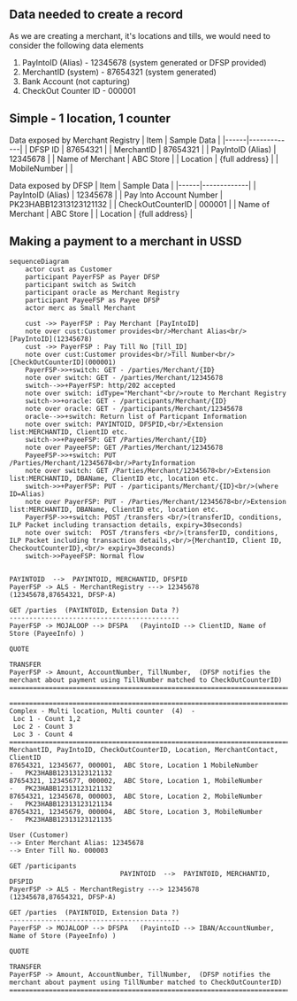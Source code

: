 
## Data needed to create a record  

As we are creating a merchant, it's locations and tills, we would need to consider the following data elements

1. PayIntoID (Alias) - 12345678 (system generated or DFSP provided)
1. MerchantID (system) - 87654321 (system generated)
1. Bank Account (not capturing)
1. CheckOut Counter ID - 000001

## Simple - 1 location, 1 counter  

Data exposed by Merchant Registry
| Item | Sample Data |
|------|-------------|
| DFSP ID | 87654321 |
| MerchantID | 87654321 |
| PayIntoID (Alias) | 12345678 |
| Name of Merchant | ABC Store |
| Location | {full address} |
| MobileNumber | |

Data exposed by DFSP
| Item | Sample Data |
|------|-------------|
| PayIntoID (Alias) | 12345678 |
| Pay Into Account Number | PK23HABB12313123121132 |
| CheckOutCounterID | 000001 |
| Name of Merchant | ABC Store |
| Location | {full address} |

## Making a payment to a merchant in USSD

```mermaid
sequenceDiagram
    actor cust as Customer
    participant PayerFSP as Payer DFSP
    participant switch as Switch
    participant oracle as Merchant Registry
    participant PayeeFSP as Payee DFSP
    actor merc as Small Merchant

    cust ->> PayerFSP : Pay Merchant [PayIntoID]
    note over cust:Customer provides<br/>Merchant Alias<br/>[PayIntoID](12345678)
    cust ->> PayerFSP : Pay Till No [Till_ID]
    note over cust:Customer provides<br/>Till Number<br/>[CheckOutCounterID](000001)
    PayerFSP->>+switch: GET - /parties/Merchant/{ID}
    note over switch: GET - /parties/Merchant/12345678
    switch-->>+PayerFSP: http/202 accepted
    note over switch: idType="Merchant"<br/>route to Merchant Registry
    switch->>+oracle: GET - /participants/Merchant/{ID}
    note over oracle: GET - /participants/Merchant/12345678
    oracle-->>+switch: Return list of Particpant Information
    note over switch: PAYINTOID, DFSPID,<br/>Extension list:MERCHANTID, ClientID etc.
    switch->>+PayeeFSP: GET /Parties/Merchant/{ID}
    note over PayeeFSP: GET /Parties/Merchant/12345678
    PayeeFSP->>+switch: PUT /Parties/Merchant/12345678<br/>PartyInformation
    note over switch: GET /Parties/Merchant/12345678<br/>Extension list:MERCHANTID, DBAName, ClientID etc, location etc.
    switch->>+PayerFSP: PUT - /participants/Merchant/{ID}<br/>(where ID=Alias)
    note over PayerFSP: PUT - /Parties/Merchant/12345678<br/>Extension list:MERCHANTID, DBAName, ClientID etc, location etc.
    PayerFSP->>+switch: POST /transfers <br/>(transferID, conditions, ILP Packet including transaction details, expiry=30seconds)
    note over switch:  POST /transfers <br/>(transferID, conditions, ILP Packet including transaction details,<br/>{MerchantID, Client ID, CheckoutCounterID},<br/> expiry=30seconds)
    switch->>PayeeFSP: Normal flow
    
```

```
PAYINTOID  -->  PAYINTOID, MERCHANTID, DFSPID
PayerFSP -> ALS - MerchantRegistry ---> 12345678       (12345678,87654321, DFSP-A)

GET /parties  (PAYINTOID, Extension Data ?)
-------------------------------------------
PayerFSP -> MOJALOOP --> DFSPA   (PayintoID --> ClientID, Name of Store (PayeeInfo) )

QUOTE

TRANSFER
PayerFSP -> Amount, AccountNumber, TillNumber,  (DFSP notifies the merchant about payment using TillNumber matched to CheckOutCounterID)
========================================================================================================================================

====================================================================================================================
Complex - Multi location, Multi counter  (4)  -  
 Loc 1 - Count 1,2
 Loc 2 - Count 3
 Loc 3 - Count 4
====================================================================================================================
MerchantID, PayIntoID, CheckOutCounterID, Location, MerchantContact, ClientID  
87654321, 12345677, 000001,  ABC Store, Location 1 MobileNumber              -   PK23HABB12313123121132
87654321, 12345677, 000002,  ABC Store, Location 1, MobileNumber             -   PK23HABB12313123121132
87654321, 12345678, 000003,  ABC Store, Location 2, MobileNumber             -   PK23HABB12313123121134
87654321, 12345679, 000004,  ABC Store, Location 3, MobileNumber             -   PK23HABB12313123121135

User (Customer)
--> Enter Merchant Alias: 12345678
--> Enter Till No. 000003 

GET /participants
							PAYINTOID  -->  PAYINTOID, MERCHANTID, DFSPID
PayerFSP -> ALS - MerchantRegistry ---> 12345678       (12345678,87654321, DFSP-A)

GET /parties  (PAYINTOID, Extension Data ?)
-------------------------------------------
PayerFSP -> MOJALOOP --> DFSPA   (PayintoID --> IBAN/AccountNumber, Name of Store (PayeeInfo) )

QUOTE

TRANSFER
PayerFSP -> Amount, AccountNumber, TillNumber,  (DFSP notifies the merchant about payment using TillNumber matched to CheckOutCounterID)
========================================================================================================================================
```